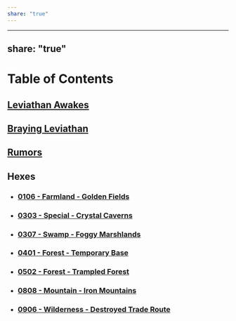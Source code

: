 ```yaml
---
share: "true"
---
```

---
share: "true"  
---
# Table of Contents  
  
## [Leviathan Awakes](Leviathan-Awakes.html)

## [Braying Leviathan](Braying-Leviathan.html)

## [Rumors](Crisis/Leviathan-Awakes/Rumors.html)
  
## Hexes  
  
- ### [0106 - Farmland - Golden Fields](./Hexes/0106-Farmland-Golden-Fields.html)  
- ### [0303 - Special - Crystal Caverns](./Hexes/0303-Special-Crystal-Caverns.html)  
- ### [0307 - Swamp - Foggy Marshlands](0307-Swamp-Foggy-Marshlands.html)
- ### [0401 - Forest - Temporary Base](0401-Forest-Temporary-Base.html)  
- ### [0502 - Forest - Trampled Forest](0502-Forest-Trampled-Forest.html)
- ### [0808 - Mountain - Iron Mountains](0808-Mountain-Iron-Mountains.html)
- ### [0906 - Wilderness - Destroyed Trade Route](0906-Wilderness-Destroyed-Trade-Route.html)  
